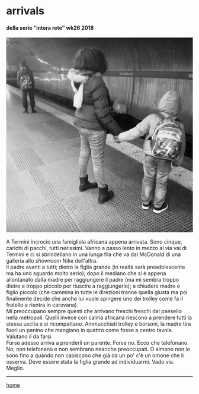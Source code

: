 # arrivals    

#### della serie “intera rete" wk26 2018
![](/interarete073.png "Metro A - Repubblica")  

A Termini incrocio una famigliola africana appena arrivata. Sono cinque, carichi di pacchi, tutti nerissimi. Vanno a passo lento in mezzo al via vai di Termini e ci si sbrindellano in una lunga fila che va dal McDonald di una galleria allo *showroom* Nike dell'altra.  
Il padre avanti a tutti; dietro la figlia grande (in realtà sarà preadolescente ma ha uno sguardo molto serio); dopo il mediano che si è appena allontanato dalla madre per raggiungere il padre (ma mi sembra troppo dietro e troppo piccolo per riuscire a raggiungerlo); a chiudere madre e figlio piccolo (che cammina in tutte le direzioni tranne quella giusta ma poi finalmente decide che anche lui vuole spingere uno dei trolley come fa il fratello e rientra in carovana).  
Mi preoccupano sempre questi che arrivano freschi freschi dal paesello nella metropoli. Quelli invece con calma africana riescono a prendere tutti la stessa uscita e si ricompattano. Ammucchiati trolley e borsoni, la madre tira fuori un panino che mangiano in quattro come fosse a centro tavola. Valutano il da farsi   
Forse adesso arriva a prenderli un parente. Forse no. Ecco che telefonano. No, non telefonano e non sembrano neanche preoccupati. O almeno non lo sono fino a quando non capiscono che già da un po' c'è un omone che li osserva. Deve essere stata la figlia grande ad individuarmi. Vado via. Meglio.    

---  
[home](/interarete.md)